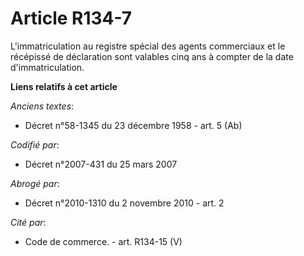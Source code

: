 # Article R134-7

L'immatriculation au registre spécial des agents commerciaux et le récépissé de déclaration sont valables cinq ans à compter
de la date d'immatriculation.

**Liens relatifs à cet article**

_Anciens textes_:

  - Décret n°58-1345 du 23 décembre 1958 - art. 5 (Ab)

_Codifié par_:

  - Décret n°2007-431 du 25 mars 2007

_Abrogé par_:

  - Décret n°2010-1310 du 2 novembre 2010 - art. 2

_Cité par_:

  - Code de commerce. - art. R134-15 (V)
